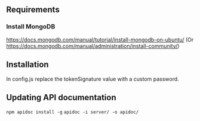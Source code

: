 ## Requirements

### Install MongoDB

https://docs.mongodb.com/manual/tutorial/install-mongodb-on-ubuntu/
(Or https://docs.mongodb.com/manual/administration/install-community/)

## Installation

In config.js replace the tokenSignature value with a custom password.

## Updating API documentation

`npm apidoc install -g`
`apidoc -i server/ -o apidoc/`
